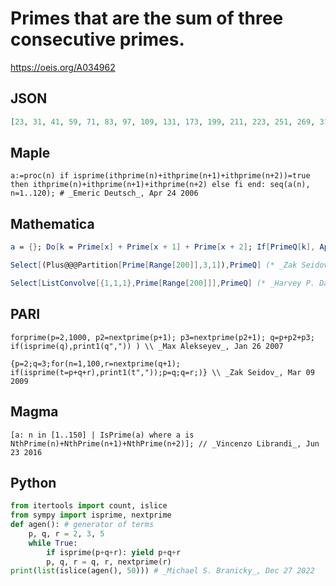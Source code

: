 # Primes that are the sum of three consecutive primes\.
https://oeis.org/A034962
## JSON
```JSON
[23, 31, 41, 59, 71, 83, 97, 109, 131, 173, 199, 211, 223, 251, 269, 311, 349, 439, 457, 487, 503, 607, 661, 701, 829, 857, 883, 911, 941, 1033, 1049, 1061, 1151, 1187, 1229, 1249, 1303, 1367, 1381, 1409, 1433, 1493, 1511, 1553, 1667, 1867, 1931, 1973, 1993]
```
## Maple
```Maple
a:=proc(n) if isprime(ithprime(n)+ithprime(n+1)+ithprime(n+2))=true then ithprime(n)+ithprime(n+1)+ithprime(n+2) else fi end: seq(a(n), n=1..120); # _Emeric Deutsch_, Apr 24 2006
```
## Mathematica
```Mathematica
a = {}; Do[k = Prime[x] + Prime[x + 1] + Prime[x + 2]; If[PrimeQ[k], AppendTo[a, k]], {x, 1, 350}]; a (* _Artur Jasinski_, Jan 27 2007 *)
```
```Mathematica
Select[(Plus@@@Partition[Prime[Range[200]],3,1]),PrimeQ] (* _Zak Seidov_, Feb 07 2012 *)
```
```Mathematica
Select[ListConvolve[{1,1,1},Prime[Range[200]]],PrimeQ] (* _Harvey P. Dale_, Jul 12 2013 *)
```
## PARI
```PARI
forprime(p=2,1000, p2=nextprime(p+1); p3=nextprime(p2+1); q=p+p2+p3; if(isprime(q),print1(q",")) ) \\ _Max Alekseyev_, Jan 26 2007
```
```PARI
{p=2;q=3;for(n=1,100,r=nextprime(q+1); if(isprime(t=p+q+r),print1(t","));p=q;q=r;)} \\ _Zak Seidov_, Mar 09 2009
```
## Magma
```Magma
[a: n in [1..150] | IsPrime(a) where a is NthPrime(n)+NthPrime(n+1)+NthPrime(n+2)]; // _Vincenzo Librandi_, Jun 23 2016
```
## Python
```Python
from itertools import count, islice
from sympy import isprime, nextprime
def agen(): # generator of terms
    p, q, r = 2, 3, 5
    while True:
        if isprime(p+q+r): yield p+q+r
        p, q, r = q, r, nextprime(r)
print(list(islice(agen(), 50))) # _Michael S. Branicky_, Dec 27 2022
```
